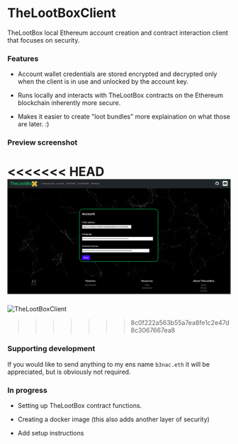 # TheLootBoxClient
TheLootBox local Ethereum account creation and contract interaction client that focuses on security.

### Features

- Account wallet credentials are stored encrypted and decrypted only when the client is in use and unlocked by the account key.

- Runs locally and interacts with TheLootBox contracts on the Ethereum blockchain inherently more secure.

- Makes it easier to create "loot bundles" more explaination on what those are later. :)

### Preview screenshot

<<<<<<< HEAD
![TheLootBoxClient](./static/images/TheLootBoxClient.png)
=======
![TheLootBoxClient](.static/images/TheLootBoxClient.png)
>>>>>>> 8c0f222a563b55a7ea8fe1c2e47d8c3067667ea8

### Supporting development

If you would like to send anything to my ens name `b3nac.eth` it will be appreciated, but is obviously not required.

### In progress

- Setting up TheLootBox contract functions.

- Creating a docker image (this also adds another layer of security)

- Add setup instructions
